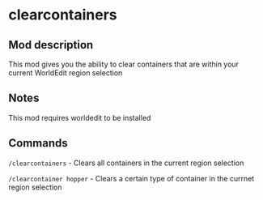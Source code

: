 # clearcontainers

## Mod description
This mod gives you the ability to clear containers that are within your current WorldEdit region selection

## Notes
This mod requires worldedit to be installed

## Commands
`/clearcontainers` - Clears all containers in the current region selection

`/clearcontainer hopper` - Clears a certain type of container in the currnet region selection
